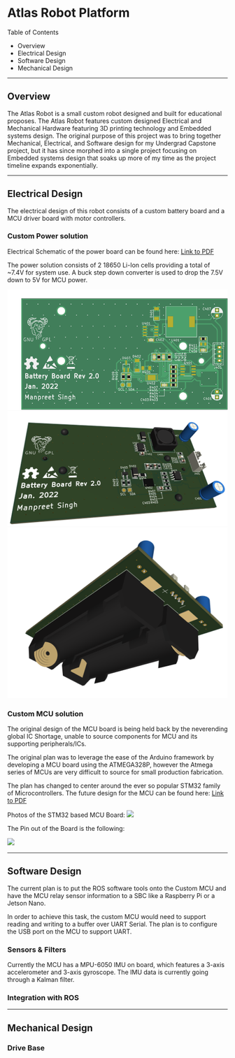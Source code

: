 # Atlas Robot Platform

Table of Contents

* Overview
* Electrical Design
* Software Design
* Mechanical Design

---

## Overview

The Atlas Robot is a small custom robot designed and built for educational proposes. The Atlas Robot features custom designed Electrical and Mechanical Hardware featuring 3D printing technology and Embedded systems design. 
The original purpose of this project was to bring together Mechanical, Electrical, and Software design for my Undergrad Capstone project, but it has since morphed into a single project focusing on Embedded systems design that soaks up more of my time as the project timeline expands exponentially.


---

## Electrical Design

The electrical design of this robot consists of a custom battery board and a MCU driver board with motor controllers. 

### Custom Power solution

Electrical Schematic of the power board can be found here: [Link to PDF](https://github.com/manpreet-singh/Atlas/blob/b2b3af6c37c7f48b9bfceda13a4e8d811f8669c3/cad/electronics/AtlasPD/5V%20Buck%20Converter.pdf)

The power solution consists of 2 18650 Li-Ion cells providing a total of ~7.4V for system use. A buck step down converter is used to drop the 7.5V down to 5V for MCU power. 

<img src="https://raw.githubusercontent.com/manpreet-singh/Atlas/d47e119e5d93c1e35f4de9e734c4386765d2ce03/cad/electronics/AtlasPD/BB2.png">

<img src="https://raw.githubusercontent.com/manpreet-singh/Atlas/d47e119e5d93c1e35f4de9e734c4386765d2ce03/cad/electronics/AtlasPD/photos/battery_board/top_perspective.png">

<img src="https://raw.githubusercontent.com/manpreet-singh/Atlas/d47e119e5d93c1e35f4de9e734c4386765d2ce03/cad/electronics/AtlasPD/photos/battery_board/bottom_perspective.png">

### Custom MCU solution

The original design of the MCU board is being held back by the neverending global IC Shortage, unable to source components for MCU and its supporting peripherals/ICs.

The original plan was to leverage the ease of the Arduino framework by developing a MCU board using the ATMEGA328P, however the Atmega series of MCUs are very difficult to source for small production fabrication. 

The plan has changed to center around the ever so popular STM32 family of Microcontrollers. The future design for the MCU can be found here: [Link to PDF](https://github.com/manpreet-singh/Atlas/blob/b2b3af6c37c7f48b9bfceda13a4e8d811f8669c3/cad/electronics/AtlasMCU_STM32/AtlasMCU_STM32.pdf)

Photos of the STM32 based MCU Board:
<img src="https://raw.githubusercontent.com/manpreet-singh/Atlas/d47e119e5d93c1e35f4de9e734c4386765d2ce03/cad\electronics\AtlasMCU_STM32\photos\IMG_0330.JPEG">

The Pin out of the Board is the following:

<img src="https://raw.githubusercontent.com/manpreet-singh/Atlas/d47e119e5d93c1e35f4de9e734c4386765d2ce03/cad\electronics\AtlasMCU_STM32\photos\AtlasMCU_STM_Pinouts.drawio.png">


---

## Software Design

The current plan is to put the ROS software tools onto the Custom MCU and have the MCU relay sensor information to a SBC like a Raspberry Pi or a Jetson Nano.

In order to achieve this task, the custom MCU would need to support reading and writing to a buffer over UART Serial. The plan is to configure the USB port on the MCU to support UART.

### Sensors & Filters

Currently the MCU has a MPU-6050 IMU on board, which features a 3-axis accelerometer and 3-axis gyroscope. The IMU data is currently going through a Kalman filter.

### Integration with ROS

---

## Mechanical Design

### Drive Base


